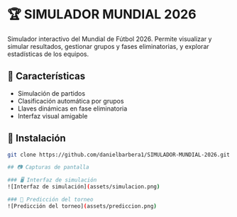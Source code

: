 # 🏆 SIMULADOR MUNDIAL 2026

Simulador interactivo del Mundial de Fútbol 2026. Permite visualizar y simular resultados, gestionar grupos y fases eliminatorias, y explorar estadísticas de los equipos.

## 📌 Características

- Simulación de partidos
- Clasificación automática por grupos
- Llaves dinámicas en fase eliminatoria
- Interfaz visual amigable

## 🚀 Instalación

```bash
git clone https://github.com/danielbarbera1/SIMULADOR-MUNDIAL-2026.git

## 📷 Capturas de pantalla

### 🖥️ Interfaz de simulación
![Interfaz de simulación](assets/simulacion.png)

### 🏁 Predicción del torneo
![Predicción del torneo](assets/prediccion.png)


